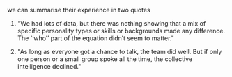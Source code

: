 we can summarise their experience in two quotes

1. "We had lots of data, but there was nothing showing that a mix of specific personality types or skills or backgrounds made any difference. The ‘‘who’’ part of the equation didn’t seem to matter."

2. "As long as everyone got a chance to talk, the team did well. But if only one person or a small group spoke all the time, the collective intelligence declined."